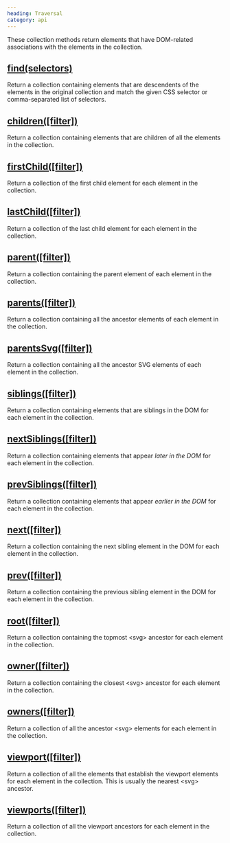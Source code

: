 ```yaml
--- 
heading: Traversal
category: api
---
```


These collection methods return elements that have DOM-related associations with the elements in the collection.

## [find(selectors)](/api/find/)

Return a collection containing elements that are descendents of the elements in the original collection and match the given CSS selector or comma-separated list of selectors.

## [children(\[filter\])](/api/children/)

Return a collection containing elements that are children of all the elements in the collection.

## [firstChild(\[filter\])](/api/firstChild/)

Return a collection of the first child element for each element in the collection.

## [lastChild(\[filter\])](/api/lastChild/)

Return a collection of the last child element for each element in the collection.

## [parent(\[filter\])](/api/parent/)

Return a collection containing the parent element of each element in the collection.

## [parents(\[filter\])](/api/parents/)

Return a collection containing all the ancestor elements of each element in the collection.

## [parentsSvg(\[filter\])](/api/parentsSvg/)

Return a collection containing all the ancestor SVG elements of each element in the collection.

## [siblings(\[filter\])](/api/siblings/)

Return a collection containing elements that are siblings in the DOM for each element in the collection.

## [nextSiblings(\[filter\])](/api/nextSiblings/)

Return a collection containing elements that appear _later in the DOM_ for each element in the collection.

## [prevSiblings(\[filter\])](/api/prevSiblings/)

Return a collection containing elements that appear _earlier in the DOM_ for each element in the collection.

## [next(\[filter\])](/api/next/)

Return a collection containing the next sibling element in the DOM for each element in the collection.

## [prev(\[filter\])](/api/prev/)

Return a collection containing the previous sibling element in the DOM for each element in the collection.

## [root(\[filter\])](/api/root/)

Return a collection containing the topmost &lt;svg&gt; ancestor for each element in the collection.

## [owner(\[filter\])](/api/owner/)

Return a collection containing the closest &lt;svg&gt; ancestor for each element in the collection.

## [owners(\[filter\])](/api/owners/)

Return a collection of all the ancestor &lt;svg&gt; elements for each element in the collection.

## [viewport(\[filter\])](/api/viewport/)

Return a collection of all the elements that establish the viewport elements for each element in the collection. This is usually the nearest &lt;svg&gt; ancestor.

## [viewports(\[filter\])](/api/viewports/)

Return a collection of all the viewport ancestors for each element in the collection.
